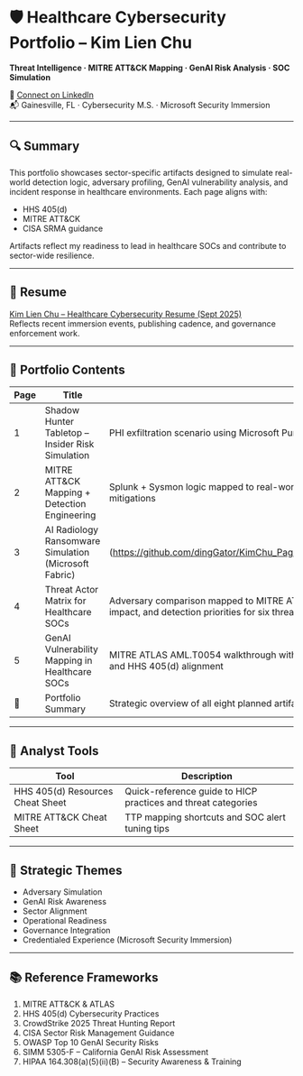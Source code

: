 # 🛡️ Healthcare Cybersecurity Portfolio – Kim Lien Chu  
**Threat Intelligence · MITRE ATT&CK Mapping · GenAI Risk Analysis · SOC Simulation**

🔗 [Connect on LinkedIn](https://www.linkedin.com/in/kim-lien-chu-72924942/)  
📬 Gainesville, FL · Cybersecurity M.S. · Microsoft Security Immersion  

---

## 🔍 Summary  
This portfolio showcases sector-specific artifacts designed to simulate real-world detection logic, adversary profiling, GenAI vulnerability analysis, and incident response in healthcare environments. Each page aligns with:

- HHS 405(d)  
- MITRE ATT&CK  
- CISA SRMA guidance  

Artifacts reflect my readiness to lead in healthcare SOCs and contribute to sector-wide resilience.

---
## 📄 Resume

[Kim Lien Chu – Healthcare Cybersecurity Resume (Sept 2025)](resume/Kim_Lien_Chu_Resume_9-20-2025.pdf)  
Reflects recent immersion events, publishing cadence, and governance enforcement work.

---

## 📁 Portfolio Contents

| Page | Title | Description |
|------|-------|-------------|
| 1️ | Shadow Hunter Tabletop – Insider Risk Simulation | PHI exfiltration scenario using Microsoft Purview, mapped to MITRE and governance frameworks |
| 2️ | MITRE ATT&CK Mapping + Detection Engineering | Splunk + Sysmon logic mapped to real-world TTPs, with sector-specific use cases and mitigations |
| 3️ | AI Radiology Ransomware Simulation (Microsoft Fabric) |  (https://github.com/dingGator/KimChu_Page_3_AI_Radiology_Ransomware_MS_Fabric_Simulation) | Microsoft Fabric-based ransomware scenario with SOC response and governance overlays *(hosted in separate repo)* |
| 4 | Threat Actor Matrix for Healthcare SOCs | Adversary comparison mapped to MITRE ATT&CK, HHS 405(d), and CISA. Includes tooling, impact, and detection priorities for six threat profiles |
| 5 | GenAI Vulnerability Mapping in Healthcare SOCs | MITRE ATLAS AML.T0054 walkthrough with prompt injection, plugin abuse, SOC detection logic, and HHS 405(d) alignment |
| 📄 | Portfolio Summary | Strategic overview of all eight planned artifacts, themes, tools, and reference frameworks |

---

## 🧰 Analyst Tools

| Tool | Description |
|------|-------------|
| HHS 405(d) Resources Cheat Sheet | Quick-reference guide to HICP practices and threat categories |
| MITRE ATT&CK Cheat Sheet | TTP mapping shortcuts and SOC alert tuning tips |

---

## 🎯 Strategic Themes

- Adversary Simulation  
- GenAI Risk Awareness  
- Sector Alignment  
- Operational Readiness  
- Governance Integration  
- Credentialed Experience (Microsoft Security Immersion)

---

## 📚 Reference Frameworks

1. MITRE ATT&CK & ATLAS  
2. HHS 405(d) Cybersecurity Practices  
3. CrowdStrike 2025 Threat Hunting Report  
4. CISA Sector Risk Management Guidance  
5. OWASP Top 10 GenAI Security Risks  
6. SIMM 5305-F – California GenAI Risk Assessment  
7. HIPAA 164.308(a)(5)(ii)(B) – Security Awareness & Training  
